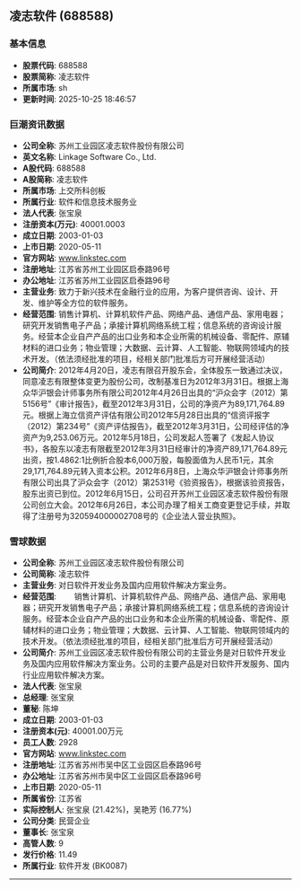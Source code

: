 ## 凌志软件 (688588)

### 基本信息

- **股票代码**: 688588
- **股票简称**: 凌志软件
- **所属市场**: sh
- **更新时间**: 2025-10-25 18:46:57

### 巨潮资讯数据

- **公司全称**: 苏州工业园区凌志软件股份有限公司
- **英文名称**: Linkage Software Co., Ltd.
- **A股代码**: 688588
- **A股简称**: 凌志软件
- **所属市场**: 上交所科创板
- **所属行业**: 软件和信息技术服务业
- **法人代表**: 张宝泉
- **注册资本(万元)**: 40001.0003
- **成立日期**: 2003-01-03
- **上市日期**: 2020-05-11
- **官方网站**: www.linkstec.com
- **注册地址**: 江苏省苏州工业园区启泰路96号
- **办公地址**: 江苏省苏州工业园区启泰路96号
- **主营业务**: 致力于新兴技术在金融行业的应用，为客户提供咨询、设计、开发、维护等全方位的软件服务。
- **经营范围**: 销售计算机、计算机软件产品、网络产品、通信产品、家用电器；研究开发销售电子产品；承接计算机网络系统工程；信息系统的咨询设计服务。经营本企业自产产品的出口业务和本企业所需的机械设备、零配件、原辅材料的进口业务；物业管理；大数据、云计算、人工智能、物联网领域内的技术开发。（依法须经批准的项目，经相关部门批准后方可开展经营活动）
- **公司简介**: 2012年4月20日，凌志有限召开股东会，全体股东一致通过决议，同意凌志有限整体变更为股份公司，改制基准日为2012年3月31日。根据上海众华沪银会计师事务所有限公司2012年4月26日出具的“沪众会字（2012）第5156号”《审计报告》，截至2012年3月31日，公司的净资产为89,171,764.89元。根据上海立信资产评估有限公司2012年5月28日出具的“信资评报字（2012）第234号”《资产评估报告》，截至2012年3月31日，公司经评估的净资产为9,253.06万元。2012年5月18日，公司发起人签署了《发起人协议书》，各股东以凌志有限截至2012年3月31日经审计的净资产89,171,764.89元出资，按1.4862:1比例折合股本6,000万股，每股面值为人民币1元，其余29,171,764.89元转入资本公积。2012年6月8日，上海众华沪银会计师事务所有限公司出具了沪众会字（2012）第2531号《验资报告》，根据该验资报告，股东出资已到位。2012年6月15日，公司召开苏州工业园区凌志软件股份有限公司创立大会。2012年6月26日，本公司办理了相关工商变更登记手续，并取得了注册号为320594000002708号的《企业法人营业执照》。

### 雪球数据

- **公司全称**: 苏州工业园区凌志软件股份有限公司
- **公司简称**: 凌志软件
- **主营业务**: 对日软件开发业务及国内应用软件解决方案业务。
- **经营范围**: 　　销售计算机、计算机软件产品、网络产品、通信产品、家用电器；研究开发销售电子产品；承接计算机网络系统工程；信息系统的咨询设计服务。经营本企业自产产品的出口业务和本企业所需的机械设备、零配件、原辅材料的进口业务；物业管理；大数据、云计算、人工智能、物联网领域内的技术开发。（依法须经批准的项目，经相关部门批准后方可开展经营活动）
- **公司简介**: 苏州工业园区凌志软件股份有限公司的主营业务是对日软件开发业务及国内应用软件解决方案业务。公司的主要产品是对日软件开发服务、国内行业应用软件解决方案。
- **法人代表**: 张宝泉
- **总经理**: 张宝泉
- **董秘**: 陈坤
- **成立日期**: 2003-01-03
- **注册资本(元)**: 40001.00万元
- **员工人数**: 2928
- **官方网站**: www.linkstec.com
- **注册地址**: 江苏省苏州市吴中区工业园区启泰路96号
- **办公地址**: 江苏省苏州市吴中区工业园区启泰路96号
- **上市日期**: 2020-05-11
- **所属省份**: 江苏省
- **实际控制人**: 张宝泉 (21.42%)，吴艳芳 (16.77%)
- **公司分类**: 民营企业
- **董事长**: 张宝泉
- **高管人数**: 9
- **发行价格**: 11.49
- **所属行业**: 软件开发 (BK0087)

---